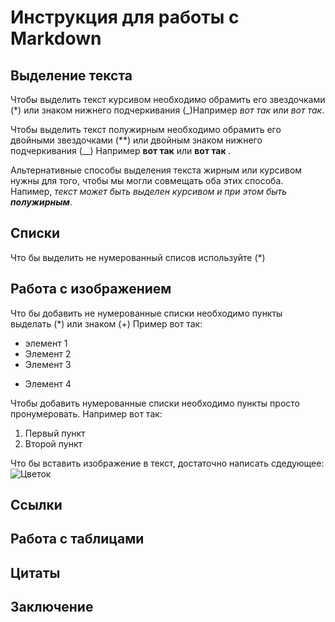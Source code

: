 # Инструкция для работы с Markdown

## Выделение текста 
Чтобы выделить текст курсивом необходимо обрамить его звездочками (*) или знаком нижнего подчеркивания (_)Например *вот так* или _вот так_.

Чтобы выделить текст полужирным необходимо обрамить его двойными звездочками (**) или двойным знаком нижнего подчеркивания (__) Например **вот так** или __вот так__ .

Альтернативные способы выделения текста жирным или курсивом нужны для того, чтобы мы могли совмещать оба этих способа. Напимер, _текст может быть выделен курсивом и при этом быть **полужирным**_.

## Списки 
Что бы выделить не нумерованный списов используйте (*)
## Работа с изображением 
Что бы добавить не нумерованные списки необходимо пункты выделать (*) или знаком (+) Пример вот так:
* элемент 1 
* Элемент 2
* Элемент 3
+ Элемент 4

Чтобы добавить нумерованные списки необходимо пункты просто пронумеровать. Например вот так:
1. Первый пункт 
2. Второй пункт 

Что бы вставить изображение в текст, достаточно написать сдедующее:
![Цветок](flower.jpg)

## Ссылки

## Работа с таблицами 

## Цитаты 

## Заключение 